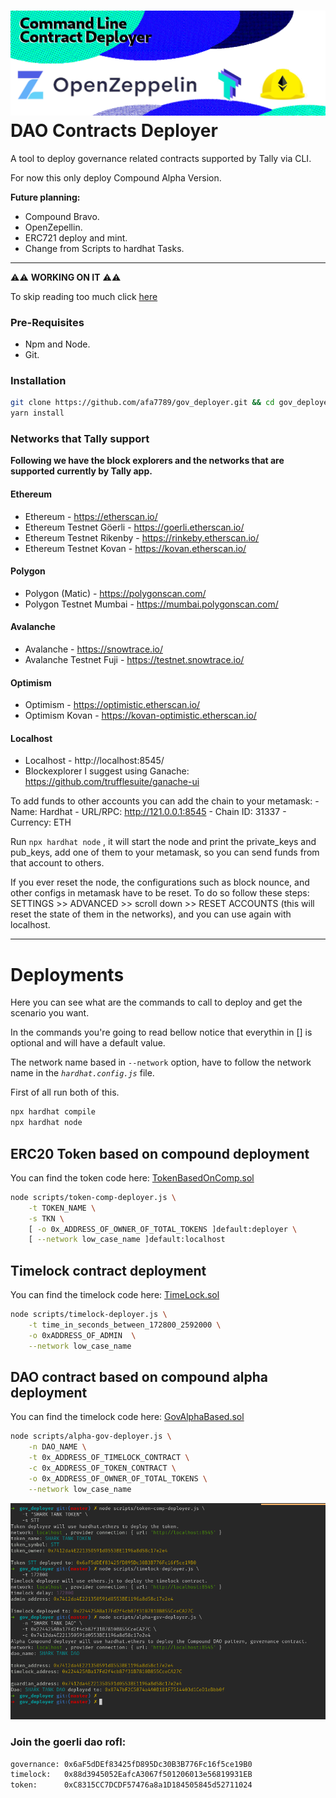 ![Theme image for repository](resources/banner.png)
DAO Contracts Deployer
======================
A tool to deploy governance related contracts supported by Tally via CLI.

For now this only deploy Compound Alpha Version.

__Future planning:__
- Compound Bravo.
- OpenZepellin.
- ERC721 deploy and mint.
- Change from Scripts to hardhat Tasks.

----------------------

⚠️⚠️ __WORKING ON IT__ ⚠️⚠️

To skip reading too much click [here](#deployments)
### Pre-Requisites

- Npm and Node.
- Git.

### Installation

```bash
git clone https://github.com/afa7789/gov_deployer.git && cd gov_deployer
yarn install
```

### Networks that Tally support

__Following we have the block explorers and the networks that are supported currently by Tally app.__

#### Ethereum
- Ethereum -  https://etherscan.io/
- Ethereum Testnet Göerli -  https://goerli.etherscan.io/
- Ethereum Testnet Rikenby - https://rinkeby.etherscan.io/
- Ethereum Testnet Kovan - https://kovan.etherscan.io/

#### Polygon
- Polygon (Matic) - https://polygonscan.com/
- Polygon Testnet Mumbai - https://mumbai.polygonscan.com/

#### Avalanche
- Avalanche - https://snowtrace.io/
- Avalanche Testnet Fuji - https://testnet.snowtrace.io/

#### Optimism
- Optimism - https://optimistic.etherscan.io/
- Optimism Kovan - https://kovan-optimistic.etherscan.io/

#### Localhost
- Localhost - http://localhost:8545/
- Blockexplorer I suggest using Ganache: https://github.com/trufflesuite/ganache-ui

To add funds to other accounts you can add the chain to your metamask:
    - Name: Hardhat
    - URL/RPC: http://121.0.0.1:8545 
    - Chain ID: 31337
    - Currency: ETH

Run `npx hardhat node` , it will start the node and print the private_keys and pub_keys, add one of them to your metamask, so you can send funds from that account to others.

If you ever reset the node, the configurations such as block nounce, and other configs in metamask have to be reset. To do so follow these steps: SETTINGS >> ADVANCED >> scroll down >> RESET ACCOUNTS (this will reset the state of them in the networks), and you can use again with localhost.

------------------------------------

# Deployments

Here you can see what are the commands to call to deploy and get the scenario you want.

In the commands you're going to read bellow notice that everythin in [] is optional and will have a default value.

The network name based in `--network` option, have to follow the network name in the _`hardhat.config.js`_ file.

First of all run both of this.
```bash
npx hardhat compile
npx hardhat node
```

## ERC20 Token based on compound deployment

You can find the token code here: [TokenBasedOnComp.sol](contracts/Compound/TokenBasedOnComp.sol)

```bash
node scripts/token-comp-deployer.js \
    -t TOKEN_NAME \
    -s TKN \
    [ -o 0x_ADDRESS_OF_OWNER_OF_TOTAL_TOKENS ]default:deployer \
    [ --network low_case_name ]default:localhost
```
## Timelock contract deployment

You can find the timelock code here: [TimeLock.sol](contracts/Compound/Timelock.sol)

```bash
node scripts/timelock-deployer.js \
    -t time_in_seconds_between_172800_2592000 \
    -o 0xADDRESS_OF_ADMIN  \
    --network low_case_name
```

## DAO contract based on compound alpha deployment

You can find the timelock code here: [GovAlphaBased.sol](contracts/Compound/GovAlphaBased.sol)

```bash
node scripts/alpha-gov-deployer.js \
    -n DAO_NAME \
    -t 0x_ADDRESS_OF_TIMELOCK_CONTRACT \
    -c 0x_ADDRESS_OF_TOKEN_CONTRACT \
    -o 0x_ADDRESS_OF_OWNER_OF_TOTAL_TOKENS \
    --network low_case_name
```

![Example printscreen](resources/print_screen_example.png)

### Join the goerli dao rofl:

```bash
governance: 0x6aF5dDEf83425fD895Dc30B3B776Fc16f5ce19B0
timelock:   0x88d3945052EafcA3067f501206013e56819931EB
token:      0xC8315CC7DCDF57476a8a1D184505845d52711024
```

<!-- 
## OpenZepellin DAO 

### with ERC20 Token

### with ERCO Wrapped Token

### with ERC721 Votes

## Compound Alpha

### with ERC20 Token

### with Wrapped Token

## Compound Bravo

### with ERC20 Token

### with Wrapped Token

If possible:
------------
## Compound Alpha with ERC721 Votes

## Compound Bravo with ERC721 Votes 


# Basic Sample Hardhat Project

This project demonstrates a basic Hardhat use case. It comes with a sample contract, a test for that contract, a sample script that deploys that contract, and an example of a task implementation, which simply lists the available accounts.

Try running some of the following tasks:

```shell
npx hardhat accounts
npx hardhat compile
npx hardhat clean
npx hardhat test
npx hardhat node
node scripts/sample-script.js
npx hardhat help
npx hardhat run --network <your-network> scripts/token-deployer.js --parameter1 one --parameter2 two --parameter3 three
npx hardhat verify --network goerli 0x8b91856Fe8B29493e615fBCA81B94B61DFcc670C 'Hello, Hardhat!'

```
-->